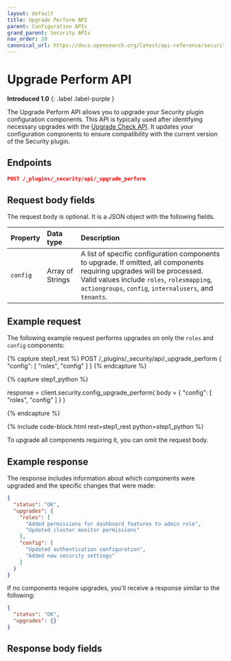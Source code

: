 ```yaml
---
layout: default
title: Upgrade Perform API
parent: Configuration APIs
grand_parent: Security APIs
nav_order: 20
canonical_url: https://docs.opensearch.org/latest/api-reference/security/configuration/upgrade-perform/
---
```


# Upgrade Perform API
**Introduced 1.0**
{: .label .label-purple }

The Upgrade Perform API allows you to upgrade your Security plugin configuration components. This API is typically used after identifying necessary upgrades with the [Upgrade Check API]({{site.url}}{{site.baseurl}}/api-reference/security/configuration/upgrade-check/). It updates your configuration components to ensure compatibility with the current version of the Security plugin.

<!-- spec_insert_start
api: security.config_upgrade_perform
component: endpoints
-->
## Endpoints
```json
POST /_plugins/_security/api/_upgrade_perform
```
<!-- spec_insert_end -->

## Request body fields

The request body is optional. It is a JSON object with the following fields.

| Property | Data type | Description |
| :--- | :--- | :--- |
| `config` | Array of Strings | A list of specific configuration components to upgrade. If omitted, all components requiring upgrades will be processed. Valid values include `roles`, `rolesmapping`, `actiongroups`, `config`, `internalusers`, and `tenants`. |

## Example request

The following example request performs upgrades on only the `roles` and `config` components:

<!-- spec_insert_start
component: example_code
rest: POST /_plugins/_security/api/_upgrade_perform
body: |
{
  "config": ["roles", "config"]
}
-->
{% capture step1_rest %}
POST /_plugins/_security/api/_upgrade_perform
{
  "config": [
    "roles",
    "config"
  ]
}
{% endcapture %}

{% capture step1_python %}


response = client.security.config_upgrade_perform(
  body =   {
    "config": [
      "roles",
      "config"
    ]
  }
)

{% endcapture %}

{% include code-block.html
    rest=step1_rest
    python=step1_python %}
<!-- spec_insert_end -->

To upgrade all components requiring it, you can omit the request body.

## Example response

The response includes information about which components were upgraded and the specific changes that were made:

```json
{
  "status": "OK",
  "upgrades": {
    "roles": [
      "Added permissions for dashboard features to admin role",
      "Updated cluster monitor permissions"
    ],
    "config": [
      "Updated authentication configuration",
      "Added new security settings"
    ]
  }
}
```

If no components require upgrades, you'll receive a response similar to the following:

```json
{
  "status": "OK",
  "upgrades": {}
}
```

## Response body fields
